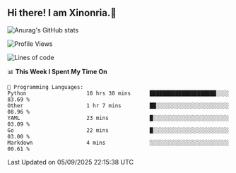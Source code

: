 ## Hi there! I am Xinonria.👋

![Anurag's GitHub stats](https://status-git-main-xinonrias-projects-f26540e3.vercel.app/api?username=xinonria&hide=stars,issues)

<!--START_SECTION:waka-->
![Profile Views](http://img.shields.io/badge/Profile%20Views-1-blue)

![Lines of code](https://img.shields.io/badge/From%20Hello%20World%20I%27ve%20Written-7.6%20million%20lines%20of%20code-blue)

📊 **This Week I Spent My Time On** 

```text
💬 Programming Languages: 
Python                   10 hrs 30 mins      █████████████████████░░░░   83.69 % 
Other                    1 hr 7 mins         ██░░░░░░░░░░░░░░░░░░░░░░░   08.96 % 
YAML                     23 mins             █░░░░░░░░░░░░░░░░░░░░░░░░   03.09 % 
Go                       22 mins             █░░░░░░░░░░░░░░░░░░░░░░░░   03.00 % 
Markdown                 4 mins              ░░░░░░░░░░░░░░░░░░░░░░░░░   00.61 % 
```


 Last Updated on 05/09/2025 22:15:38 UTC
<!--END_SECTION:waka-->

<!--
**xinonria/xinonria** is a ✨ _special_ ✨ repository because its `README.md` (this file) appears on your GitHub profile.

Here are some ideas to get you started:

- 🔭 I’m currently working on ...
- 🌱 I’m currently learning ...
- 👯 I’m looking to collaborate on ...
- 🤔 I’m looking for help with ...
- 💬 Ask me about ...
- 📫 How to reach me: ...
- 😄 Pronouns: ...
- ⚡ Fun fact: ...
-->

